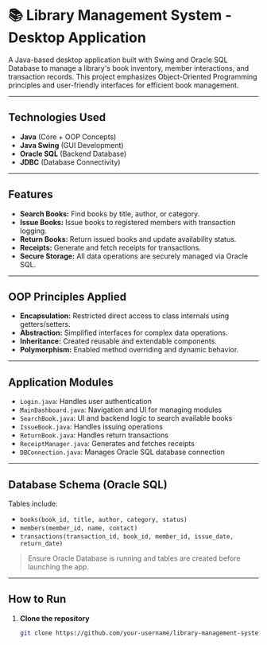 # 📚 Library Management System - Desktop Application

A Java-based desktop application built with Swing and Oracle SQL Database to manage a library's book inventory, member interactions, and transaction records. This project emphasizes Object-Oriented Programming principles and user-friendly interfaces for efficient book management.

---

## Technologies Used

- **Java** (Core + OOP Concepts)
- **Java Swing** (GUI Development)
- **Oracle SQL** (Backend Database)
- **JDBC** (Database Connectivity)

---

## Features

- **Search Books:** Find books by title, author, or category.
- **Issue Books:** Issue books to registered members with transaction logging.
- **Return Books:** Return issued books and update availability status.
- **Receipts:** Generate and fetch receipts for transactions.
- **Secure Storage:** All data operations are securely managed via Oracle SQL.

---

## OOP Principles Applied

- **Encapsulation:** Restricted direct access to class internals using getters/setters.
- **Abstraction:** Simplified interfaces for complex data operations.
- **Inheritance:** Created reusable and extendable components.
- **Polymorphism:** Enabled method overriding and dynamic behavior.

---

## Application Modules

- `Login.java`: Handles user authentication
- `MainDashboard.java`: Navigation and UI for managing modules
- `SearchBook.java`: UI and backend logic to search available books
- `IssueBook.java`: Handles issuing operations
- `ReturnBook.java`: Handles return transactions
- `ReceiptManager.java`: Generates and fetches receipts
- `DBConnection.java`: Manages Oracle SQL database connection

---

## Database Schema (Oracle SQL)

Tables include:
- `books(book_id, title, author, category, status)`
- `members(member_id, name, contact)`
- `transactions(transaction_id, book_id, member_id, issue_date, return_date)`

> Ensure Oracle Database is running and tables are created before launching the app.

---

## How to Run

1. **Clone the repository**
   ```bash
   git clone https://github.com/your-username/library-management-system.git
